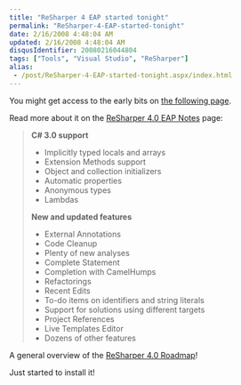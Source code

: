 ```yaml
---
title: "ReSharper 4 EAP started tonight"
permalink: "ReSharper-4-EAP-started-tonight"
date: 2/16/2008 4:48:04 AM
updated: 2/16/2008 4:48:04 AM
disqusIdentifier: 20080216044804
tags: ["Tools", "Visual Studio", "ReSharper"]
alias:
 - /post/ReSharper-4-EAP-started-tonight.aspx/index.html
---
```

You might get access to the early bits on [the following page](http://www.jetbrains.net/confluence/display/ReSharper/ReSharper+4.0+Nightly+Builds).

Read more about it on the [ReSharper 4.0 EAP Notes](http://www.jetbrains.net/confluence/display/ReSharper/ReSharper+4.0+EAP+Notes) page:
<!-- more -->

> **C# 3.0 support** 
> 
> *   Implicitly typed locals and arrays
> *   Extension Methods support
> *   Object and collection initializers
> *   Automatic properties
> *   Anonymous types
> *   Lambdas
> 
> **New and updated features**
> 
> *   External Annotations
> *   Code Cleanup
> *   Plenty of new analyses
> *   Complete Statement
> *   Completion with CamelHumps
> *   Refactorings
> *   Recent Edits
> *   To-do items on identifiers and string literals
> *   Support for solutions using different targets
> *   Project References
> *   Live Templates Editor
> *   Dozens of other features

A general overview of the [ReSharper 4.0 Roadmap](http://www.jetbrains.net/confluence/display/ReSharper/ReSharper+4.0+Roadmap)!

Just started to install it! 
